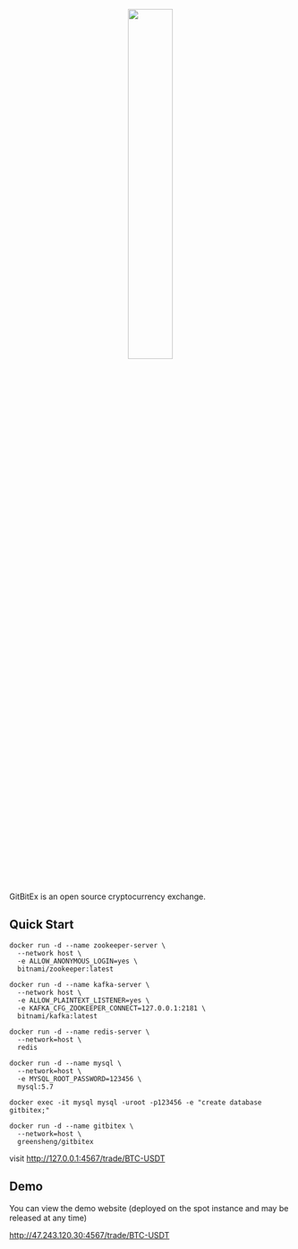 <p align="center"><img width="40%" src="https://getbitex.oss-cn-beijing.aliyuncs.com/projects/image/logo.svg" /></p>

GitBitEx is an open source cryptocurrency exchange.

## Quick Start

```shell
docker run -d --name zookeeper-server \
  --network host \
  -e ALLOW_ANONYMOUS_LOGIN=yes \
  bitnami/zookeeper:latest

docker run -d --name kafka-server \
  --network host \
  -e ALLOW_PLAINTEXT_LISTENER=yes \
  -e KAFKA_CFG_ZOOKEEPER_CONNECT=127.0.0.1:2181 \
  bitnami/kafka:latest

docker run -d --name redis-server \
  --network=host \
  redis

docker run -d --name mysql \
  --network=host \
  -e MYSQL_ROOT_PASSWORD=123456 \
  mysql:5.7

docker exec -it mysql mysql -uroot -p123456 -e "create database gitbitex;"

docker run -d --name gitbitex \
  --network=host \
  greensheng/gitbitex
```

visit http://127.0.0.1:4567/trade/BTC-USDT



## Demo
You can view the demo website (deployed on the spot instance and may be released at any time)

http://47.243.120.30:4567/trade/BTC-USDT

